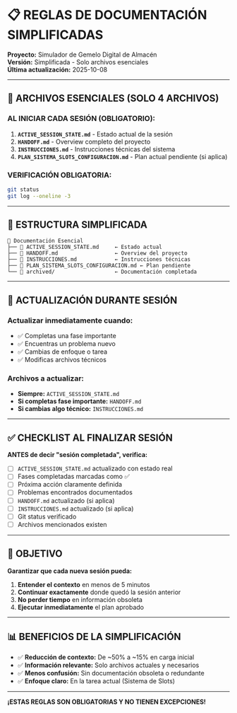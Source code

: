 # 📋 REGLAS DE DOCUMENTACIÓN SIMPLIFICADAS

**Proyecto:** Simulador de Gemelo Digital de Almacén  
**Versión:** Simplificada - Solo archivos esenciales  
**Última actualización:** 2025-10-08  

---

## 🚀 ARCHIVOS ESENCIALES (SOLO 4 ARCHIVOS)

### **AL INICIAR CADA SESIÓN (OBLIGATORIO):**

1. **`ACTIVE_SESSION_STATE.md`** - Estado actual de la sesión
2. **`HANDOFF.md`** - Overview completo del proyecto  
3. **`INSTRUCCIONES.md`** - Instrucciones técnicas del sistema
4. **`PLAN_SISTEMA_SLOTS_CONFIGURACION.md`** - Plan actual pendiente (si aplica)

### **VERIFICACIÓN OBLIGATORIA:**
```bash
git status
git log --oneline -3
```

---

## 📁 ESTRUCTURA SIMPLIFICADA

```
📁 Documentación Esencial
├── 📄 ACTIVE_SESSION_STATE.md     ← Estado actual
├── 📄 HANDOFF.md                  ← Overview del proyecto
├── 📄 INSTRUCCIONES.md            ← Instrucciones técnicas
├── 📄 PLAN_SISTEMA_SLOTS_CONFIGURACION.md ← Plan pendiente
└── 📁 archived/                   ← Documentación completada
```

---

## 🔄 ACTUALIZACIÓN DURANTE SESIÓN

### **Actualizar inmediatamente cuando:**
- ✅ Completas una fase importante
- ✅ Encuentras un problema nuevo
- ✅ Cambias de enfoque o tarea
- ✅ Modificas archivos técnicos

### **Archivos a actualizar:**
- **Siempre:** `ACTIVE_SESSION_STATE.md`
- **Si completas fase importante:** `HANDOFF.md`
- **Si cambias algo técnico:** `INSTRUCCIONES.md`

---

## ✅ CHECKLIST AL FINALIZAR SESIÓN

**ANTES de decir "sesión completada", verifica:**

- [ ] `ACTIVE_SESSION_STATE.md` actualizado con estado real
- [ ] Fases completadas marcadas como ✅
- [ ] Próxima acción claramente definida
- [ ] Problemas encontrados documentados
- [ ] `HANDOFF.md` actualizado (si aplica)
- [ ] `INSTRUCCIONES.md` actualizado (si aplica)
- [ ] Git status verificado
- [ ] Archivos mencionados existen

---

## 🎯 OBJETIVO

**Garantizar que cada nueva sesión pueda:**
1. **Entender el contexto** en menos de 5 minutos
2. **Continuar exactamente** donde quedó la sesión anterior
3. **No perder tiempo** en información obsoleta
4. **Ejecutar inmediatamente** el plan aprobado

---

## 📊 BENEFICIOS DE LA SIMPLIFICACIÓN

- ✅ **Reducción de contexto:** De ~50% a ~15% en carga inicial
- ✅ **Información relevante:** Solo archivos actuales y necesarios
- ✅ **Menos confusión:** Sin documentación obsoleta o redundante
- ✅ **Enfoque claro:** En la tarea actual (Sistema de Slots)

---

**¡ESTAS REGLAS SON OBLIGATORIAS Y NO TIENEN EXCEPCIONES!**
